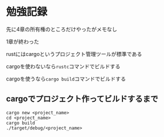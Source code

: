 # 勉強記録
先に4章の所有権のところだけやったがメモなし

1章が終わった

rustにはcargoというプロジェクト管理ツールが標準である

cargoを使わないなら`rustc`コマンドでビルドする

cargoを使うなら`cargo build`コマンドでビルドする


## cargoでプロジェクト作ってビルドするまで
```sh:
cargo new <project_name>
cd <project_name>
cargo build
./target/debug/<project_name>
```